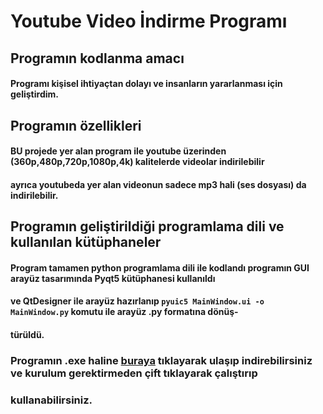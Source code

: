 # Youtube Video İndirme Programı

## Programın kodlanma amacı <br/>
#### Programı kişisel ihtiyaçtan dolayı ve insanların yararlanması için geliştirdim.
## Programın özellikleri <br/>
#### BU projede yer alan program ile youtube üzerinden (360p,480p,720p,1080p,4k) kalitelerde videolar indirilebilir <br/>
#### ayrıca youtubeda yer alan videonun sadece mp3 hali (ses dosyası) da indirilebilir.
## Programın geliştirildiği programlama dili  ve kullanılan kütüphaneler <br/>
#### Program tamamen python programlama dili ile kodlandı programın GUI arayüz tasarımında Pyqt5 kütüphanesi kullanıldı <br/>
#### ve QtDesigner ile arayüz hazırlanıp `pyuic5 MainWindow.ui -o MainWindow.py` komutu ile arayüz .py formatına dönüş-<br/>
#### türüldü.
### Programın .exe haline [buraya](https://drive.google.com/drive/folders/1CGSAnMTfX-5lYzFDHTck6VtyZq38_NPa?usp=sharing) tıklayarak ulaşıp indirebilirsiniz ve kurulum gerektirmeden çift tıklayarak çalıştırıp <br/>
### kullanabilirsiniz.
